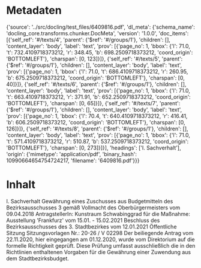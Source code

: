 # Metadaten
{'source': '../src/docling/test_files/6409816.pdf', 'dl_meta': {'schema_name': 'docling_core.transforms.chunker.DocMeta', 'version': '1.0.0', 'doc_items': [{'self_ref': '#/texts/4', 'parent': {'$ref': '#/groups/1'}, 'children': [], 'content_layer': 'body', 'label': 'text', 'prov': [{'page_no': 1, 'bbox': {'l': 71.0, 't': 732.4109718373212, 'r': 348.45, 'b': 698.2509718373212, 'coord_origin': 'BOTTOMLEFT'}, 'charspan': [0, 123]}]}, {'self_ref': '#/texts/5', 'parent': {'$ref': '#/groups/1'}, 'children': [], 'content_layer': 'body', 'label': 'text', 'prov': [{'page_no': 1, 'bbox': {'l': 71.0, 't': 686.4109718373212, 'r': 260.95, 'b': 675.2509718373212, 'coord_origin': 'BOTTOMLEFT'}, 'charspan': [0, 40]}]}, {'self_ref': '#/texts/6', 'parent': {'$ref': '#/groups/1'}, 'children': [], 'content_layer': 'body', 'label': 'text', 'prov': [{'page_no': 1, 'bbox': {'l': 71.0, 't': 663.4109718373212, 'r': 371.91, 'b': 652.2509718373212, 'coord_origin': 'BOTTOMLEFT'}, 'charspan': [0, 65]}]}, {'self_ref': '#/texts/7', 'parent': {'$ref': '#/groups/1'}, 'children': [], 'content_layer': 'body', 'label': 'text', 'prov': [{'page_no': 1, 'bbox': {'l': 70.4, 't': 640.4109718373212, 'r': 416.41, 'b': 606.2509718373212, 'coord_origin': 'BOTTOMLEFT'}, 'charspan': [0, 126]}]}, {'self_ref': '#/texts/8', 'parent': {'$ref': '#/groups/1'}, 'children': [], 'content_layer': 'body', 'label': 'text', 'prov': [{'page_no': 1, 'bbox': {'l': 71.0, 't': 571.4109718373212, 'r': 510.87, 'b': 537.2509718373212, 'coord_origin': 'BOTTOMLEFT'}, 'charspan': [0, 273]}]}], 'headings': ['I. Sachverhalt'], 'origin': {'mimetype': 'application/pdf', 'binary_hash': 10990664654754724217, 'filename': '6409816.pdf'}}}

# Inhalt
I. Sachverhalt
Gewährung eines Zuschusses aus Budgetmitteln des Bezirksausschusses 3 gemäß Vollmacht des Oberbürgermeisters vom 09.04.2018
AntragstellerIn: Kunstraum Schwabinggrad
für die Maßnahme: Ausstellung 'Frankfurz' vom 15.01. - 15.02.2021
Beschluss des Bezirksausschusses des 3. Stadtbezirkes vom 12.01.2021 Öffentliche Sitzung Sitzungsvorlagen Nr.: 20-26 / V 02298
Der beiliegende Antrag vom 22.11.2020, hier eingegangen am 01.12.2020, wurde vom Direktorium auf die formelle Richtigkeit geprüft. Diese Prüfung umfasst ausschließlich die in den Richtlinien enthaltenen Vorgaben für die Gewährung einer Zuwendung aus dem Stadtbezirksbudget.